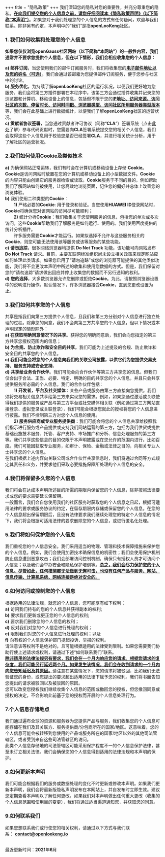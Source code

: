 +++
title = "隐私政策"
+++
我们深知您的隐私对您的重要性，并充分尊重您的隐私。<u><strong>在向我们提交您的个人信息之前，请您仔细阅读本《隐私政策声明》（以下简称“本声明”）</strong></u>。如果您对于我们处理您的个人信息的方式有任何疑问，欢迎与我们联系。除非另有约定，本声明中的“我们”是指**openLooKeng**社区。

### 1. 我们如何收集和处理您的个人信息
**如果您仅仅浏览openGauss社区网站（以下简称“本网站”）的一般性内容，我们通常并不要求您提供个人信息，但在以下情形，我们会相应收集您的个人信息：**

**a) 邮件订阅**，当您使用我们的邮件订阅服务时，我们将收集您的<u><strong>电子邮件地址以及您的姓名（可选）</strong></u>。我们会通过该邮箱为您提供邮件订阅服务，便于您参与社区中的讨论。<br>
**b) 服务优化**，为持续了解**openLooKeng**社区的运行状况，以便我们更好地为您服务，我们会将第三方插件部署在本程序中，该第三方会通过插件收集并记录您的浏览器和计算机、移动设备上的信息，包括但不限于您的<u>**IP地址、访问来源、访问社区的次数、停留时长、访问时间戳、浏览器类型、访问社区所用服务器类型版本**</u>等，我们会在此基础上进行数据统计，以便我们了解**openLooKeng**社区的运营状况。<br>
**c) 贡献者协议签署**，当您通过贡献者许可协议（简称“**CLA**”）签署系统（点击[<u>此处</u>](https://clasign.osinfra.cn/sign/Z2l0ZWUlMkZvcGVuZXVsZXI=)了解）参与代码贡献时，您需要向**CLA**签署系统提交您的相关个人信息，我们会取得这些个人信息用于校验您是否已经签署**CLA**，并进行相关统计分析，用于了解社区的运营状况。

### 2.我们如何使用Cookie及类似技术

**a)** 为确保网站正常运转，我们有时会在计算机或移动设备上存储 **Cookie**。**Cookie**是访问网站时放置在您的计算机或移动设备上的小型数据文件。**Cookie** 的内容只能由创建它的服务器检索或读取。**Cookie**服务于不同的目的，例如帮助我们了解网站如何被使用，让您高效地浏览页面，记住您的偏好并总体上改善您的浏览体验。<br>
**b)** 我们使用二种类型的**Cookie**：<br>
**&emsp;&emsp;1)** 严格必要的**Cookie**: 用于登录和验证。当您使用**HUAWEI** **ID**登录网站时，**Cookie**将确保您对该网站的访问尽可能顺利；<br>
**&emsp;&emsp;2)** 统计分析**Cookie**：我们收集关于您使用服务的信息，包括您的单次或多次访问，这些**Cookie**帮助我们了解服务是如何运行、使用的。我们使用百度提供的统计分析插件。<br>
&emsp;&emsp;许多服务需要**Cookie**才能运行。如果拟选择不允许与这些服务相关的**Cookie**，则您可能无法使用该等服务或该等服务的某些功能。<br>
**c) 请勿追踪**，很多网络浏览器均提供 **Do Not Track** 功能，该功能可向网站发布 **Do Not Track** 请求。目前，主要互联网标准组织尚未设立相关政策来规定网站应如何处理此类请求。如果您启用了“请勿追踪”或您的浏览器可能提供的其他类似功能，我们将不会更改本声明中所述的收集和使用您数据的方式。但是，我们保留对您的“请勿追踪”请求做出回应并停止收集您的数据而不另行通知的权利。<br>
**d) 您的选择**，大多数浏览器允许您删除或拒绝**Cookie**。为此，请按照浏览器设置中的说明进行操作。默认情况下，许多浏览器接受**Cookie**，直到您更改设置为止。

### 3.我们如何共享您的个人信息

共享是指我们向第三方提供个人信息，且我们和第三方分别对个人信息进行独立处理的过程。除非您的同意，我们不会向第三方共享您的个人信息，但以下情况或本声明规定的情形除外： <br>
**a) 在获取明确同意情况下的共享**。获得您的明确同意后，我们会向您指定的第三方共享您授权范围内的信息；<br>
**b) 为合规、防止欺诈和安全目的共享**。我们可能为上述提及的合规、防止欺诈和安全目的共享您的个人信息。<br>
**c) 我们可能会将您的个人信息向我们的关联公司披露，以供它们为您提供交易支持、服务支持或安全支持**。<br>
**d) 共享给业务合作伙伴**。我们可能会向合作伙伴等第三方共享您的信息。但我们仅会出于合法、正当、必要、特定、明确的目的共享您的个人信息，并且只会共享提供服务所必需的个人信息。我们的合作伙伴包括：<br>
**&emsp;&emsp;1) 开发者，平台及社交媒体**：某些产品或服务由第三方直接向您提供，我们须将交易相关信息共享给第三方来实现您的需求。例如，如果您通过激活或关联使得我们提供的服务或产品与第三方平台或社交媒体相关联（例如通过第三方网站直接登录、虚拟登录或关联登录），我们可能会根据您就此的授权将您的个人信息进行披露。我们不控制第三方对您个人信息的使用。<br>
**&emsp;&emsp;2) 服务供应商或专业服务提供商**：我们可能会将您的个人信息共享给按照我们指示进行服务或产品提供或支持我们网站运营的第三方，包括为我们供货或提供基础设施技术服务、托管、客户支持、市场推广和分析、信息处理服务的第三方等。我们共享这些信息的目的仅限于本声明披露或在您允许的范围内进行，比如百度。我们可能因获取专业服务，如审计、保险、金融或法律之目的，向相关专业人士共享您的个人信息。<br>
在我们根据上述内容向关联公司或合作伙伴共享信息时，我们将通过合同等方式规定其责任和义务，并要求他们采取必要措施保障所处理的个人信息的安全。

### 4.我们将保留多久您的个人信息

我们将会在达成本声明所述目的所需的期限内保留您的个人信息，除非按照法律要求或您的要求需要延长保留期。<br>
一般而言，我们会自您使用我们的社区服务时获取您的个人信息之日起，根据可适用法律的要求或服务协议的约定，在留存期限内存储或保留您的个人信息。在您的个人信息超出保留期限后，且没有法律要求我们继续处理您的特定个人信息的情况下，我们将会根据可适用法律的要求删除您的个人信息，或进行匿名化处理。

### 5.我们将如何保护您的个人信息

我们重视您的个人信息安全。我们采用适当的物理、管理和技术保障措施来保护您的个人信息。例如，我们会使用加密技术确保信息的机密性；我们会使用保护机制防止信息遭到恶意攻击；我们会部署访问控制机制，确保只有授权人员才可访问个人信息；以及我们会举办安全和隐私保护培训等。<u>**总之，我们会尽力保护您的个人信息。尽管如此，任何措施都无法做到无懈可击，也没有任何产品与服务、网站、信息传输、计算机系统、网络连接是绝对安全的**。</u>

### 6.如何访问或控制您的个人信息

根据适用的法律法规，就您的个人信息，您可能享有如下权利：<br>
**a)** 访问我们持有的您的个人信息并获得副本的权利; <br>
**b)** 要求我们更新或更正您的个人信息的权利;<br>
**c)** 要求我们删除您的个人信息的权利；<br>
**d)** 反对我们对您的个人信息进行处理的权利；<br>
**e)** 限制我们对您的个人信息进行处理的权利；以及<br>
**f)** 向有权的个人信息保护部门提起投诉、举报的权利。<br>
请注意该等权利不是绝对的，且可能根据适用的法律受到限制。如果您需要我们协助行使上述请求或权利，请通过下述“如何联系我们”联系。<br>
<u><strong>除非适用的法律法规另有要求，我们会在一个月内响应您的请求。根据您请求的复杂度，我们可能另行延迟两个月。如果发生该情况，我们会在收到请求的一个月内向您告知延迟及其原因。</strong></u>请注意在某些情况下，您的请求将被驳回，比如我们无法验证您的身份，或您提出的要求超出适用的法律下赋予您的权利。我们将书面告知您提出的请求被驳回以及被驳回的原因。<br>
您可以改变您授权我们继续收集个人信息的范围或撤回您的授权，但您撤回同意或授权的决定，不会影响此前基于您的授权而开展的个人信息处理行为。

### 7.个人信息存储地点

我们通过遍布全球的资源和服务器为您提供产品与服务，我们收集您的个人信息可能存储在我们及其关联方、服务提供商/分包商所在的国家/地区。这意味着，您的个人信息可能会被转移到您使用的产品或服务所在的国家/地区以外的其他司法管辖区，或者受到来自这些司法管辖区的访问。<br>
此类个人信息存储地的司法管辖区可能采用保护程度不一的个人信息保护法律，甚至未订立相关法律。我们会确保您的个人信息得到适用的法律法规和本声明的保护。

### 8.如何更新本声明

我们可能会根据我们的服务或数据处理的变化不时更新或修改本声明。如果我们更新本声明，我们会将最新版隐私声明发布在本网站上，并自发布时立即生效。建议您定期查看本声明以了解任何更改。如果我们对本声明做出任何重大更改（收集的个人信息范围和使用目的变更），我们将通过适当渠道通知您，并获取您的同意。

### 9.如何联系我们

如果您想联系我们或行使您的相关权利，请通过以下方式与我们联系： **<contact@openlookeng.io>**

<br>最近更新时间：**2021**年**6**月
